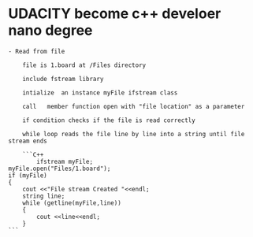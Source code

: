 # UDACITY become c++ develoer nano degree

    - Read from file 
        
        file is 1.board at /Files directory 

        include fstream library 

        intialize  an instance myFile ifstream class

        call   member function open with "file location" as a parameter
        
        if condition checks if the file is read correctly 

        while loop reads the file line by line into a string until file stream ends 
        
        ```C++
            ifstream myFile; 
    myFile.open("Files/1.board");
    if (myFile)
    {
        cout <<"File stream Created "<<endl; 
        string line; 
        while (getline(myFile,line))
        {
            cout <<line<<endl; 
        }
    ```
